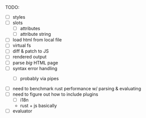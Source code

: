 TODO:

- [ ] styles
- [ ] slots
  - [ ] attributes
  - [ ] attribute string

- [ ] load html from local file
- [ ] virtual fs
- [ ] diff & patch to JS
- [ ] rendered output
- [ ] parse _big_ HTML page
- [ ] syntax error handling
  - [ ] probably via pipes


- [ ] need to benchmark rust performance w/ parsing & evaluating 
- [ ] need to figure out how to include plugins
  - [ ] i18n
  - rust + js basically
- [ ] evaluator